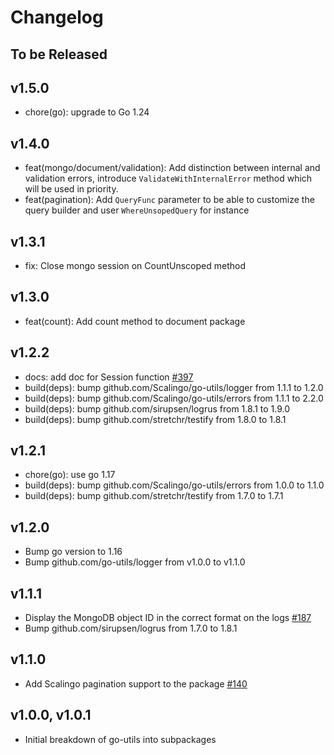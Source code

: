 # Changelog

## To be Released

## v1.5.0

* chore(go): upgrade to Go 1.24

## v1.4.0

* feat(mongo/document/validation): Add distinction between internal and validation errors, introduce `ValidateWithInternalError` method which will be used in priority.
* feat(pagination): Add `QueryFunc` parameter to be able to customize the query builder and user `WhereUnsopedQuery` for instance

## v1.3.1

* fix: Close mongo session on CountUnscoped method

## v1.3.0

* feat(count): Add count method to document package

## v1.2.2

* docs: add doc for Session function [#397](https://github.com/Scalingo/go-utils/pull/397)
* build(deps): bump github.com/Scalingo/go-utils/logger from 1.1.1 to 1.2.0
* build(deps): bump github.com/Scalingo/go-utils/errors from 1.1.1 to 2.2.0
* build(deps): bump github.com/sirupsen/logrus from 1.8.1 to 1.9.0
* build(deps): bump github.com/stretchr/testify from 1.8.0 to 1.8.1

## v1.2.1

* chore(go): use go 1.17
* build(deps): bump github.com/Scalingo/go-utils/errors from 1.0.0 to 1.1.0
* build(deps): bump github.com/stretchr/testify from 1.7.0 to 1.7.1

## v1.2.0

* Bump go version to 1.16
* Bump github.com/go-utils/logger from v1.0.0 to v1.1.0

## v1.1.1

* Display the MongoDB object ID in the correct format on the logs [#187](https://github.com/Scalingo/go-utils/pull/187)
* Bump github.com/sirupsen/logrus from 1.7.0 to 1.8.1

## v1.1.0

* Add Scalingo pagination support to the package [#140](https://github.com/Scalingo/go-utils/pull/140)

## v1.0.0, v1.0.1

* Initial breakdown of go-utils into subpackages
